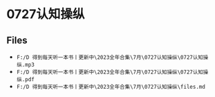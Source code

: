 # 0727认知操纵

## Files

- `F:/D 得到每天听一本书丨更新中\2023全年合集\7月\0727认知操纵\0727认知操纵.mp3`
- `F:/D 得到每天听一本书丨更新中\2023全年合集\7月\0727认知操纵\0727认知操纵.pdf`
- `F:/D 得到每天听一本书丨更新中\2023全年合集\7月\0727认知操纵\files.md`
